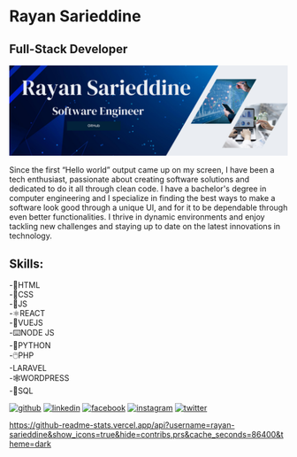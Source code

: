 # Rayan Sarieddine
## Full-Stack Developer
![I am a Full-Stack developer](https://github.com/Rayan-Sarieddine/Rayan-Sarieddine/blob/main/header-github.png)

Since the first “Hello world” output came up on my screen, I have been a tech enthusiast, passionate about creating software solutions and dedicated to do it all through clean code. I have a bachelor's degree in computer engineering and I specialize in finding the best ways to make a software look good through a unique UI, and for it to be dependable through even better functionalities. I thrive in dynamic environments and enjoy tackling new challenges and staying up to date on the latest innovations in technology.

## Skills:  
-📃HTML    
-🎨CSS    
-🔨JS   
-⚛️REACT   
-🍧VUEJS    
-⌨️NODE JS    
-🐍PYTHON    
-🖱️PHP    
-LARAVEL    
-🕸️WORDPRESS    
-📅SQL    
     

[<img src='https://cdn.jsdelivr.net/npm/simple-icons@3.0.1/icons/github.svg' alt='github' height='40'>](https://github.com/https://github.com/Rayan-Sarieddine)  [<img src='https://cdn.jsdelivr.net/npm/simple-icons@3.0.1/icons/linkedin.svg' alt='linkedin' height='40'>](https://www.linkedin.com/in/https://www.linkedin.com/in/rayan-sarieddine/)  [<img src='https://cdn.jsdelivr.net/npm/simple-icons@3.0.1/icons/facebook.svg' alt='facebook' height='40'>](https://www.facebook.com/https://www.facebook.com/rayan.sarieddine.5?mibextid=ZbWKwL)  [<img src='https://cdn.jsdelivr.net/npm/simple-icons@3.0.1/icons/instagram.svg' alt='instagram' height='40'>](https://www.instagram.com/https://instagram.com/rayan_sd_?igshid=OGQ5ZDc2ODk2ZA==/)  [<img src='https://cdn.jsdelivr.net/npm/simple-icons@3.0.1/icons/twitter.svg' alt='twitter' height='40'>](https://twitter.com/https://twitter.com/RayanSd3?t=--nlSmG1NaQ3dObmUFdbWA&s=08)      
    
       
 https://github-readme-stats.vercel.app/api?username=rayan-sarieddine&show_icons=true&hide=contribs,prs&cache_seconds=86400&theme=dark

